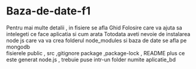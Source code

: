 # Baza-de-date-f1
Pentru mai multe detalii , in fisiere se afla Ghid Folosire care va ajuta  sa intelegeti ce face aplicatia si cum arata
Totodata aveti nevoie de instalarea node js care va va crea folderul node_modules si baza de date se afla pe mongodb  
fisierele public , src ,gitignore package  ,package-lock , README plus ce este generat node.js , trebuie puse intr-un folder
numite aplicatie_bd


